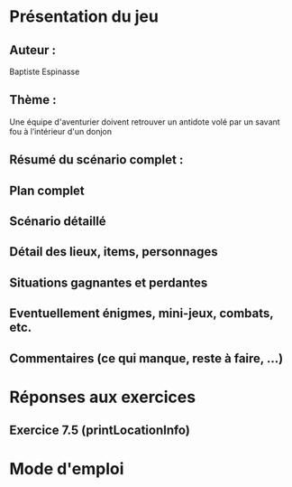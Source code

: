 # Présentation du jeu
## Auteur :
Baptiste Espinasse
## Thème  :
Une équipe d'aventurier doivent retrouver un antidote volé par un savant fou à l’intérieur d'un donjon
## Résumé du scénario complet : 
## Plan complet
## Scénario détaillé
## Détail des lieux, items, personnages
## Situations gagnantes et perdantes
## Eventuellement énigmes, mini-jeux, combats, etc.
## Commentaires (ce qui manque, reste à faire, ...)
# Réponses aux exercices
## Exercice 7.5 (printLocationInfo)
# Mode d'emploi

